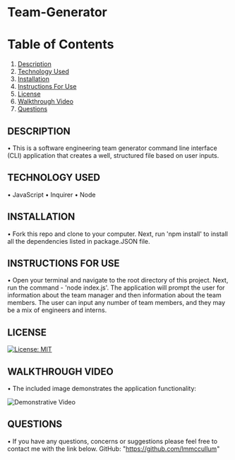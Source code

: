 # Team-Generator

# Table of Contents

  1. [Description](#Description)
  2. [Technology Used](#TechnologyUsed)
  3. [Installation](#Installation)
  4. [Instructions For Use](#InstructionsForUse)
  5. [License](#License)
  6. [Walkthrough Video](#WalkthroughVideo)
  7. [Questions](#Questions)

## DESCRIPTION
• This is a software engineering team generator command line interface (CLI) application that creates a well, structured file based on user inputs.  

## TECHNOLOGY USED
• JavaScript
• Inquirer
• Node

## INSTALLATION
• Fork this repo and clone to your computer. Next, run 'npm install' to install all the dependencies listed in package.JSON file.

## INSTRUCTIONS FOR USE
• Open your terminal and navigate to the root directory of this project. Next, run the command - 'node index.js'. The application will prompt the user for information about the team manager and then information about the team members. The user can input any number of team members, and they may be a mix of engineers and interns.

## LICENSE

[![License: MIT](https://img.shields.io/badge/License-MIT-yellow.svg)](https://opensource.org/licenses/MIT)

## WALKTHROUGH VIDEO
• The included image demonstrates the application functionality:

![Demonstrative Video](TeamGenerator_ScreenCapture)

## QUESTIONS
• If you have any questions, concerns or suggestions please feel free to contact me with the link below.
GitHub: "https://github.com/lmmccullum"
